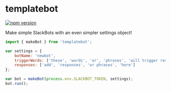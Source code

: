 # templatebot

[![npm version](https://badge.fury.io/js/templatebot.svg)](https://badge.fury.io/js/templatebot)

Make simple SlackBots with an even simpler settings object!

```javascript
import { makeBot } from 'templatebot';

var settings = {
    botName: 'newbot',
    triggerWords: ['these', 'words', 'or', 'phrases', 'will trigger responses'],
    responses: ['add', 'responses', 'or phrases', 'here']
};

var bot = makeBot(process.env.SLACKBOT_TOKEN, settings);
bot.run();
```
